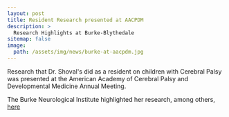 ```yaml
---
layout: post
title: Resident Research presented at AACPDM
description: >
  Research Highlights at Burke-Blythedale
sitemap: false
image:
  path: /assets/img/news/burke-at-aacpdm.jpg
---
```


Research that Dr. Shoval's did as a resident on children with Cerebral Palsy was presented at the American Academy of Cerebral Palsy and Developmental Medicine Annual Meeting.

The Burke Neurological Institute highlighted her research, among others, [here](https://burke.weill.cornell.edu/burke-blythedale-pediatric-neuroscience-research-collaboration/impact/presentations/burke-blythedale)
